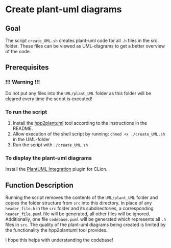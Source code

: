 # Create plant-uml diagrams

## Goal
The script `create_UML.sh` creates plant-uml code for all `.h` files in the src folder. These files can be viewed as UML-diagrams to get a better overview of the code.

## Prerequisites

### !!! Warning !!!
Do not put any files into the `UML/plant_UML` folder as this folder will be cleared every time the script is executed!

### To run the script
1. Install the [hpp2plantuml](https://github.com/thibaultmarin/hpp2plantuml) tool according to the instructions in the README.
2. Allow execution of the shell script by running: `chmod +x ./create_UML.sh` in the UML-folder
3. Run the script with `./create_UML.sh`

### To display the plant-uml diagrams
Install the [PlantUML Integration](https://plugins.jetbrains.com/plugin/7017-plantuml-integration) plugin for CLion.

## Function Description
Running the script removes the contents of the `UML/plant_UML` folder and copies the folder structure from `src` into this directory. In place of any `header_file.h` in the `src` folder and its subdirectories, a corresponding `header_file.puml` file will be generated, all other files will be ignored.
Additionally, one file `codebase.puml` will be generated which represents all `.h` files in `src`.
The quality of the plant-uml diagrams being created is limited by the functionality the hpp2plantuml tool provides.

I hope this helps with understanding the codebase!